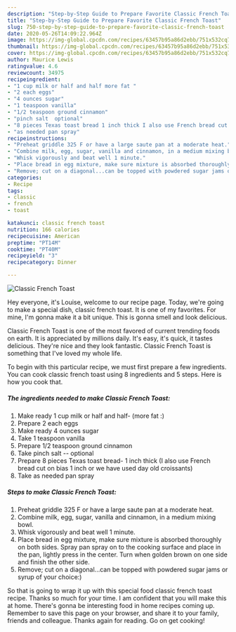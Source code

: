 ```yaml
---
description: "Step-by-Step Guide to Prepare Favorite Classic French Toast"
title: "Step-by-Step Guide to Prepare Favorite Classic French Toast"
slug: 750-step-by-step-guide-to-prepare-favorite-classic-french-toast
date: 2020-05-26T14:09:22.964Z
image: https://img-global.cpcdn.com/recipes/63457b95a86d2ebb/751x532cq70/classic-french-toast-recipe-main-photo.jpg
thumbnail: https://img-global.cpcdn.com/recipes/63457b95a86d2ebb/751x532cq70/classic-french-toast-recipe-main-photo.jpg
cover: https://img-global.cpcdn.com/recipes/63457b95a86d2ebb/751x532cq70/classic-french-toast-recipe-main-photo.jpg
author: Maurice Lewis
ratingvalue: 4.6
reviewcount: 34975
recipeingredient:
- "1 cup milk or half and half more fat "
- "2 each eggs"
- "4 ounces sugar"
- "1 teaspoon vanilla"
- "1/2 teaspoon ground cinnamon"
- "pinch salt  optional"
- "8 pieces Texas toast bread 1 inch thick I also use French bread cut on bias 1 inch or we have used day old croissants"
- "as needed pan spray"
recipeinstructions:
- "Preheat griddle 325 F or have a large saute pan at a moderate heat."
- "Combine milk, egg, sugar, vanilla and cinnamon, in a medium mixing bowl."
- "Whisk vigorously and beat well 1 minute."
- "Place bread in egg mixture, make sure mixture is absorbed thoroughly on both sides. Spray pan spray on to the cooking surface and place in the pan, lightly press in the center. Turn when golden brown on one side and finish the other side."
- "Remove; cut on a diagonal...can be topped with powdered sugar jams or syrup of your choice:)"
categories:
- Recipe
tags:
- classic
- french
- toast

katakunci: classic french toast 
nutrition: 166 calories
recipecuisine: American
preptime: "PT14M"
cooktime: "PT40M"
recipeyield: "3"
recipecategory: Dinner

---
```



![Classic French Toast](https://img-global.cpcdn.com/recipes/63457b95a86d2ebb/751x532cq70/classic-french-toast-recipe-main-photo.jpg)

Hey everyone, it's Louise, welcome to our recipe page. Today, we're going to make a special dish, classic french toast. It is one of my favorites. For mine, I'm gonna make it a bit unique. This is gonna smell and look delicious.



Classic French Toast is one of the most favored of current trending foods on earth. It is appreciated by millions daily. It's easy, it's quick, it tastes delicious. They're nice and they look fantastic. Classic French Toast is something that I've loved my whole life.


To begin with this particular recipe, we must first prepare a few ingredients. You can cook classic french toast using 8 ingredients and 5 steps. Here is how you cook that.

<!--inarticleads1-->

##### The ingredients needed to make Classic French Toast:

1. Make ready 1 cup milk or half and half- (more fat :)
1. Prepare 2 each eggs
1. Make ready 4 ounces sugar
1. Take 1 teaspoon vanilla
1. Prepare 1/2 teaspoon ground cinnamon
1. Take pinch salt -- optional
1. Prepare 8 pieces Texas toast bread- 1 inch thick (I also use French bread cut on bias 1 inch or we have used day old croissants)
1. Take as needed pan spray




<!--inarticleads2-->

##### Steps to make Classic French Toast:

1. Preheat griddle 325 F or have a large saute pan at a moderate heat.
1. Combine milk, egg, sugar, vanilla and cinnamon, in a medium mixing bowl.
1. Whisk vigorously and beat well 1 minute.
1. Place bread in egg mixture, make sure mixture is absorbed thoroughly on both sides. Spray pan spray on to the cooking surface and place in the pan, lightly press in the center. Turn when golden brown on one side and finish the other side.
1. Remove; cut on a diagonal...can be topped with powdered sugar jams or syrup of your choice:)




So that is going to wrap it up with this special food classic french toast recipe. Thanks so much for your time. I am confident that you will make this at home. There's gonna be interesting food in home recipes coming up. Remember to save this page on your browser, and share it to your family, friends and colleague. Thanks again for reading. Go on get cooking!
